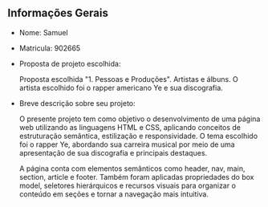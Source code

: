 
## Informações Gerais

- Nome: Samuel
- Matricula: 902665
- Proposta de projeto escolhida:

     Proposta escolhida "1. Pessoas e Produções". Artistas e álbuns.
     O artista escolhido foi o rapper americano Ye e sua discografia.

- Breve descrição sobre seu projeto:

    O presente projeto tem como objetivo o desenvolvimento de uma página web utilizando as linguagens HTML e CSS, aplicando conceitos de estruturação semântica, estilização e responsividade. O tema escolhido foi o rapper Ye, abordando sua carreira musical por meio de uma apresentação de sua discografia e principais destaques.

    A página conta com elementos semânticos como header, nav, main, section, article e footer. Também foram aplicadas propriedades do box model, seletores hierárquicos e recursos visuais para organizar o conteúdo em seções e tornar a navegação mais intuitiva.
    





